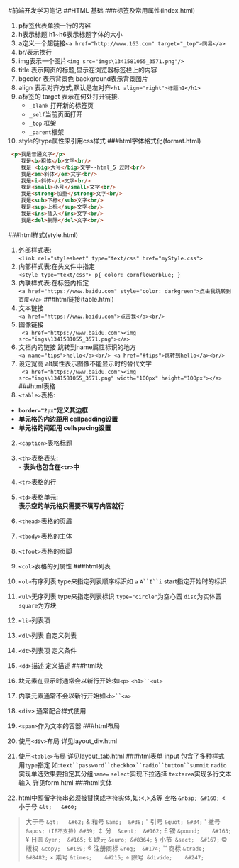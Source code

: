 #前端开发学习笔记
##HTML 基础
###标签及常用属性(index.html)
1.	p标签代表单独一行的内容
2.	h表示标题 h1~h6表示标题字体的大小
3.	a定义一个超链接`<a href="http://www.163.com" target="_top">网易</a>`
4.	br/表示换行
5.	img表示一个图片`<img src="imgs\1341581055_3571.png"/>`
6.	title 表示网页的标题,显示在浏览器标签栏上的内容
7.	bgcolor 表示背景色  background表示背景图片
8.	align 表示对齐方式,默认是左对齐`<h1 align="right">标题h1</h1>`
9.	a标签的 target 表示在何处打开链接.
	-	`_blank` 打开新的标签页
	-	`_self`当前页面打开
	-	`_top` 框架
	-	`_parent`框架
10.	style的type属性来引用css样式
###html字体格式化(format.html)
```html
 <p>我是普通文字</p>
    我是<b>粗体</b>文字<br/>
    我是 <big>大号</big>文字--html_5 过时<br/>
    我是<em>斜体</em>文字<br/>
    我是<i>斜体</i>文字<br/>
    我是<small>小号</small>文字<br/>
    我是<strong>加重</strong>文字<br/>
    我是<sub>下标</sub>文字<br/>
    我是<sup>上标</sup>文字<br/>
    我是<ins>插入</ins>文字<br/>
    我是<del>删除</del>文字<br/>
```
###html样式(style.html)
1.	外部样式表:<br/>`<link rel="stylesheet" type="text/css" href="myStyle.css">`
2.	内部样式表:在头文件中指定<br/>`<style type="text/css">
        p{
            color: cornflowerblue;
        }`
3.	内联样式表:在标签内指定<br/>`<a href="https://www.baidu.com" style="color: darkgreen">点击我跳转到百度</a>`
###html链接(table.html)
1.	文本链接<br/> `<a href="https://www.baidu.com">点击我</a><br/>`
2.	图像链接<br/>` <a href="https://www.baidu.com"><img src="imgs\1341581055_3571.png"></a>`
3.	文档内的链接 跳转到name属性标识的地方<br/>`<a name="tips">hello</a><br/>
<a href="#tips">跳转到hello</a><br/>`
4.	设定宽高 alt属性表示图像不能显示时的替代文字<br/>` <a href="https://www.baidu.com"><img src="imgs\1341581055_3571.png" width="100px" height="100px"></a>`
###html表格
1.	`<table>`表格:<br/>
-	<b>`border="2px"`定义其边框</b> 
-	<b>单元格的内边距用 cellpadding设置</b> 
-	<b>单元格的间距用 cellspacing设置</b> 
2.	`<caption>`表格标题
3.	`<th>`表格表头:<br/> -	<b>表头也包含在`<tr>`中</b> 

4.	`<tr>`表格的行
5.	`<td>`表格单元:<br/> <b>表示空的单元格只需要不填写内容就行</b>
6.	`<thead>`表格的页眉
7.	`<tbody>`表格的主体
8.	`<tfoot>`表格的页脚
9.	`<col>`表格的列属性
###html列表
1.	`<ol>`有序列表 type来指定列表顺序标识如 `a` `A``I``i` start指定开始时的标识
2.	`<ul>`无序列表 type来指定列表标识 `type="circle"`为空心圆 `disc`为实体圆 `square`为方块
3.	`<li>`列表项
4.	`<dl>`列表 自定义列表
5.	`<dt>`列表项 定义条件
6.	`<dd>`描述 定义描述
###html块
1.	块元素在显示时通常会以新行开始:如`<p>` `<h1>``<ul>`
2.	内联元素通常不会以新行开始如`<b>``<a>`
3.	`<div>` 通常配合样式使用
4.	`<span>`作为文本的容器
###html布局
1.	使用`<div>`布局 详见layout_div.html
2.	使用`<table>`布局 详见layout_tab.html
###html表单
input 包含了多种样式 用`type`指定 如:`text``password``checkbox``radio``button``summit`
`radio`实现单选效果要指定其分组`name=`
`select`实现下拉选择
`textarea`实现多行文本输入
详见form.html
###html实体
1.	html中预留字符串必须被替换成字符实体,如:<,>,&等
 	空格	`&nbsp;	&#160;`
<	小于号	`&lt;	&#60;`
>	大于号	`&gt;	&#62;`
&	和号	`&amp;	&#38;`
"	引号	`&quot;	&#34;`
'	撇号 	`&apos; (IE不支持)	&#39;`
￠	分`	&cent;	&#162;`
£	镑	`&pound;	&#163;`
¥	日圆	`&yen;	&#165;`
€	欧元	`&euro;	&#8364;`
§	小节`	&sect;	&#167;`
©	版权`	&copy;	&#169;`
®	注册商标	`&reg;	&#174;`
™	商标	`&trade;	&#8482;`
×	乘号	`&times;	&#215;`
÷	除号`	&divide;	&#247;`